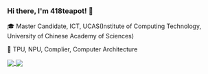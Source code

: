 ### Hi there, I'm 418teapot! 👋

:mortar_board: Master Candidate, ICT, UCAS(Institute of Computing Technology, University of Chinese Academy of Sciences)

:open_book: TPU, NPU, Complier, Computer Architecture

<a href="https://github.com/418-teapot">
  <img align='center' src="https://github-readme-stats.vercel.app/api?username=418-teapot&hide_border=true&show_icons=true&include_all_commits=true&count_private=true">
 </a>

<a href="https://github.com/418-teapot">
  <img align='center' src="https://github-readme-stats.vercel.app/api/top-langs/?username=418-teapot&layout=compact&hide_border=true">
</a>
